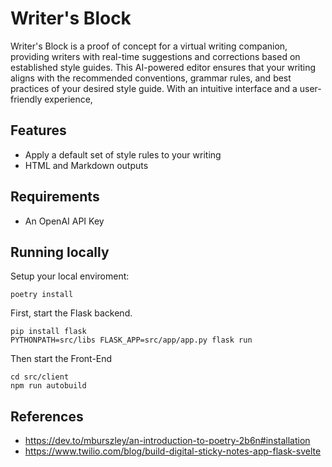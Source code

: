 # Writer's Block

Writer's Block is a proof of concept for a virtual writing companion, providing writers with real-time suggestions and corrections based on established style guides. This AI-powered editor ensures that your writing aligns with the recommended conventions, grammar rules, and best practices of your desired style guide. With an intuitive interface and a user-friendly experience, 

## Features

- Apply a default set of style rules to your writing
- HTML and Markdown outputs

## Requirements

- An OpenAI API Key

## Running locally

Setup your local enviroment:

```shell
poetry install
```

First, start the Flask backend.
```shell
pip install flask
PYTHONPATH=src/libs FLASK_APP=src/app/app.py flask run
```

Then start the Front-End
```shell
cd src/client
npm run autobuild
```

## References

- https://dev.to/mburszley/an-introduction-to-poetry-2b6n#installation
- https://www.twilio.com/blog/build-digital-sticky-notes-app-flask-svelte
